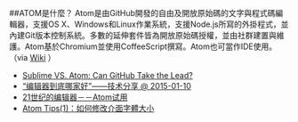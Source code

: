 ##ATOM是什麼？
Atom是由GitHub開發的自由及開放原始碼的文字與程式碼編輯器，支援OS X、Windows和Linux作業系統，支援Node.js所寫的外掛程式，並內建Git版本控制系統。多數的延伸套件皆為開放原始碼授權，並由社群建置與維護。Atom基於Chromium並使用CoffeeScript撰寫。Atom也可當作IDE使用。（via [Wiki](https://zh.wikipedia.org/wiki/Atom_(%E6%96%87%E5%AD%97%E7%B7%A8%E8%BC%AF%E5%99%A8)) ）

- [Sublime VS. Atom: Can GitHub Take the Lead?](http://blog.takipi.com/sublime-vs-atom-text-editor-battles/)
- [“编辑器到底哪家好”——技术分享 @ 2015-01-10](http://beansmile.com/blog/posts/2015-01-10)
- [21世纪的编辑器－－Atom试用](http://jackiekuo.com/code/2014/03/21/try-atom/)
- [Atom Tips(1)：如何修改介面字體大小](http://logme.logdown.com/posts/285175/atom-tips1how-to-adjust-ui-font-size-font-size-how-to-adjust-the-interfaced)

